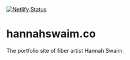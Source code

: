 [![Netlify Status](https://api.netlify.com/api/v1/badges/6b0c20f1-49c5-4567-b106-ef98ef2cdd42/deploy-status)](https://app.netlify.com/sites/stupefied-goldstine-92712a/deploys)

# hannahswaim.co

The portfolio site of fiber artist Hannah Swaim.